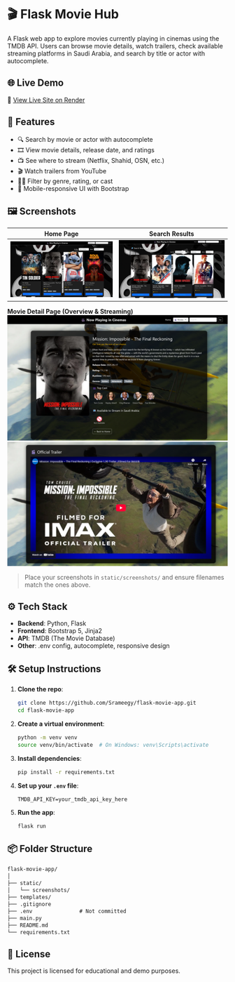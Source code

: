 # 🎬 Flask Movie Hub

A Flask web app to explore movies currently playing in cinemas using the TMDB API. Users can browse movie details, watch trailers, check available streaming platforms in Saudi Arabia, and search by title or actor with autocomplete.

## 🌐 Live Demo

🔗 [View Live Site on Render](https://flask-movie-app.onrender.com)

## 🚀 Features

- 🔍 Search by movie or actor with autocomplete
- 🎞️ View movie details, release date, and ratings
- 📺 See where to stream (Netflix, Shahid, OSN, etc.)
- 🎬 Watch trailers from YouTube
- 🧙‍♂️ Filter by genre, rating, or cast
- 📱 Mobile-responsive UI with Bootstrap

## 🖼️ Screenshots

| Home Page                              | Search Results                             |
|----------------------------------------|--------------------------------------------|
| ![Home](static/screenshots/home.png)   | ![Search](static/screenshots/search.png)   |

**Movie Detail Page (Overview & Streaming)**  
![Detail 1](static/screenshots/detail.png)  
![Detail 2](static/screenshots/detail_2.png)

> Place your screenshots in `static/screenshots/` and ensure filenames match the ones above.

## ⚙️ Tech Stack

- **Backend**: Python, Flask
- **Frontend**: Bootstrap 5, Jinja2
- **API**: TMDB (The Movie Database)
- **Other**: .env config, autocomplete, responsive design

## 🛠️ Setup Instructions

1. **Clone the repo**:
   ```bash
   git clone https://github.com/Srameegy/flask-movie-app.git
   cd flask-movie-app
   ```

2. **Create a virtual environment**:
   ```bash
   python -m venv venv
   source venv/bin/activate  # On Windows: venv\Scripts\activate
   ```

3. **Install dependencies**:
   ```bash
   pip install -r requirements.txt
   ```

4. **Set up your `.env` file**:
   ```
   TMDB_API_KEY=your_tmdb_api_key_here
   ```

5. **Run the app**:
   ```bash
   flask run
   ```

## 📦 Folder Structure

```
flask-movie-app/
│
├── static/
│   └── screenshots/
├── templates/
├── .gitignore
├── .env               # Not committed
├── main.py
├── README.md
└── requirements.txt
```

## 📄 License

This project is licensed for educational and demo purposes.
